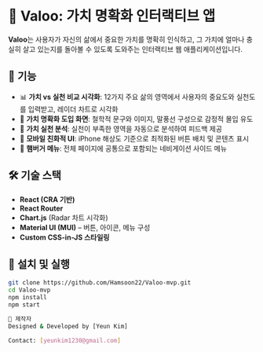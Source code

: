 # 🧭 Valoo: 가치 명확화 인터랙티브 앱

**Valoo**는 사용자가 자신의 삶에서 중요한 가치를 명확히 인식하고, 그 가치에 얼마나 충실히 살고 있는지를 돌아볼 수 있도록 도와주는 인터랙티브 웹 애플리케이션입니다.

## 📌 기능

- 📊 **가치 vs 실천 비교 시각화**: 12가지 주요 삶의 영역에서 사용자의 중요도와 실천도를 입력받고, 레이더 차트로 시각화
- 🧠 **가치 명확화 도입 화면**: 철학적 문구와 이미지, 말풍선 구성으로 감정적 몰입 유도
- 🎯 **가치 실천 분석**: 실천이 부족한 영역을 자동으로 분석하여 피드백 제공
- 📱 **모바일 친화적 UI**: iPhone 해상도 기준으로 최적화된 버튼 배치 및 콘텐츠 표시
- 🍔 **햄버거 메뉴**: 전체 페이지에 공통으로 포함되는 네비게이션 사이드 메뉴

## 🛠️ 기술 스택

- **React (CRA 기반)**
- **React Router**
- **Chart.js** (Radar 차트 시각화)
- **Material UI (MUI)** – 버튼, 아이콘, 메뉴 구성
- **Custom CSS-in-JS 스타일링**

## 🔧 설치 및 실행

```bash
git clone https://github.com/Hamsoon22/Valoo-mvp.git
cd Valoo-mvp
npm install
npm start

👤 제작자
Designed & Developed by [Yeun Kim]

Contact: [yeunkim1230@gmail.com]
